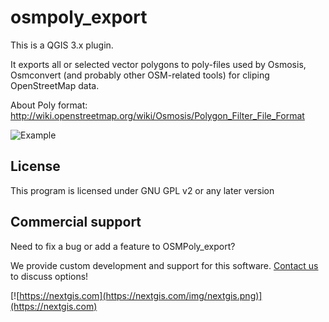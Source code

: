 osmpoly_export
==============

This is a QGIS 3.x plugin.

It exports all or selected vector polygons to poly-files used by Osmosis, Osmconvert (and probably other OSM-related tools) for cliping OpenStreetMap data.

About Poly format: http://wiki.openstreetmap.org/wiki/Osmosis/Polygon_Filter_File_Format


![Example](art/osmpoly_export.png)

License
-------------
This program is licensed under GNU GPL v2 or any later version

Commercial support
----------
Need to fix a bug or add a feature to OSMPoly_export? 

We provide custom development and support for this software. [Contact us](https://nextgis.com/contact/) to discuss options!

[![https://nextgis.com](https://nextgis.com/img/nextgis.png)](https://nextgis.com)

